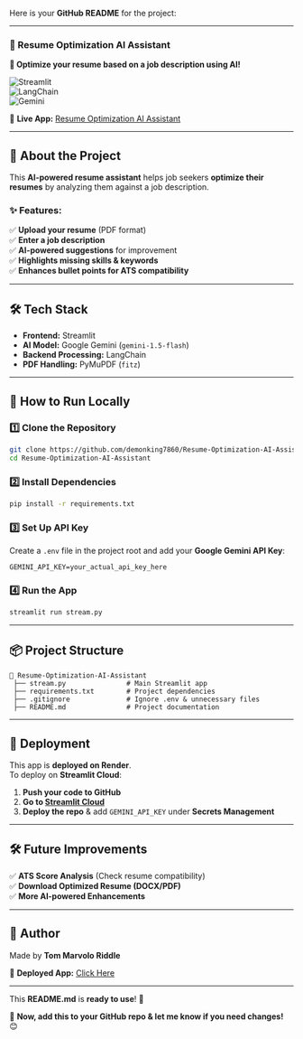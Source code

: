 
Here is your **GitHub README** for the project:  

---

### **📄 Resume Optimization AI Assistant**  
**🚀 Optimize your resume based on a job description using AI!**  

![Streamlit](https://img.shields.io/badge/Streamlit-App-red)  
![LangChain](https://img.shields.io/badge/LangChain-Enabled-blue)  
![Gemini](https://img.shields.io/badge/Gemini-Powered-yellow)  

🔗 **Live App:** [Resume Optimization AI Assistant](https://resume-optimization-ai-assistant-1.onrender.com/)  

---

## **📌 About the Project**  
This **AI-powered resume assistant** helps job seekers **optimize their resumes** by analyzing them against a job description.  

### **✨ Features:**  
✅ **Upload your resume** (PDF format)  
✅ **Enter a job description**  
✅ **AI-powered suggestions** for improvement  
✅ **Highlights missing skills & keywords**  
✅ **Enhances bullet points for ATS compatibility**  

---

## **🛠 Tech Stack**  
- **Frontend:** Streamlit  
- **AI Model:** Google Gemini (`gemini-1.5-flash`)  
- **Backend Processing:** LangChain  
- **PDF Handling:** PyMuPDF (`fitz`)  

---

## **🚀 How to Run Locally**  
### **1️⃣ Clone the Repository**  
```bash
git clone https://github.com/demonking7860/Resume-Optimization-AI-Assistant.git
cd Resume-Optimization-AI-Assistant
```

### **2️⃣ Install Dependencies**  
```bash
pip install -r requirements.txt
```

### **3️⃣ Set Up API Key**  
Create a `.env` file in the project root and add your **Google Gemini API Key**:  
```
GEMINI_API_KEY=your_actual_api_key_here
```

### **4️⃣ Run the App**  
```bash
streamlit run stream.py
```

---

## **📦 Project Structure**  
```
📂 Resume-Optimization-AI-Assistant  
 ├── stream.py               # Main Streamlit app  
 ├── requirements.txt        # Project dependencies  
 ├── .gitignore              # Ignore .env & unnecessary files  
 ├── README.md               # Project documentation  
```

---

## **🚀 Deployment**  
This app is **deployed on Render**.  
To deploy on **Streamlit Cloud**:  
1. **Push your code to GitHub**  
2. **Go to [Streamlit Cloud](https://share.streamlit.io/)**  
3. **Deploy the repo** & add `GEMINI_API_KEY` under **Secrets Management**  

---

## **🛠 Future Improvements**  
✅ **ATS Score Analysis** (Check resume compatibility)  
✅ **Download Optimized Resume (DOCX/PDF)**  
✅ **More AI-powered Enhancements**  

---

## **📝 Author**  
Made by **Tom Marvolo Riddle**  

🔗 **Deployed App:** [Click Here](https://resume-optimization-ai-assistant-1.onrender.com/)  

---

This **README.md** is **ready to use**! 🎯  

🚀 **Now, add this to your GitHub repo & let me know if you need changes!** 😊
